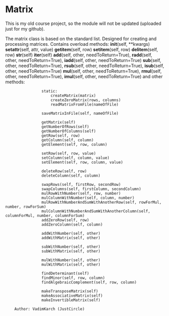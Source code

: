 # Matrix

This is my old course project, so the module will not be updated (uploaded just for my github).

The matrix class is based on the standard list. 
        Designed for creating and processing matrices. 
                Contains overload methods:
                    __init__(self, **kwargs)
                    __setattr__(self, attr, value)
                    __getitem__(self, row)
                    __setitem__(self, row)
                    __delitem__(self, row)
                    __str__(self)
                    __iter__(self)
                    __add__(self, other, needToReturn=True), __radd__(self, other, needToReturn=True), __iadd__(self, other, needToReturn=True)
                    __sub__(self, other, needToReturn=True), __rsub__(self, other, needToReturn=True), __isub__(self, other, needToReturn=True)
                    __mul__(self, other, needToReturn=True), __rmul__(self, other, needToReturn=True), __imul__(self, other, needToReturn=True)
                 and other methods:

                    static:
                        createMatrix(matrix)
                        createZeroMatrix(rows, columns)
                        readMatrixFromFile(nameOfFile)

                    saveMatrixInFile(self, nameOfFile)

                    getMatrix(self)
                    getNumberOfRows(self)
                    getNumberOfColumns(self)
                    getRow(self, row)
                    getColumn(self, column)
                    getElement(self, row, column)

                    setRow(self, row, value)
                    setColumn(self, column, value)
                    setElement(self, row, column, value)

                    deleteRow(self, row)
                    deleteColumn(self, column)

                    swapRows(self, firstRow, secondRow)
                    swapColumns(self, firstColumn, secondColumn)
                    mulRowWithNumber(self, row, number)
                    mulColumnWithNumber(self, column, number)
                    mulRowWithNumberAndSumWithAnotherRow(self, rowForMul, number, rowForSum)
                    mulColumnWithNumberAndSumWithAnotherColumn(self, columnForMul, number, columnForSum)
                    addZeroRow(self, row)
                    addZeroColumn(self, column)

                    addWithNumber(self, other)
                    addWithMatrix(self, other)

                    subWithNumber(self, other)
                    subWithMatrix(self, other)

                    mulWithNumber(self, other)
                    mulWithMatrix(self, other)

                    findDeterminant(self)
                    findMinor(self, row, column)
                    findAlgebraicComplement(self, row, column)

                    makeTransposeMatrix(self)
                    makeAssociativeMatrix(self)
                    makeInvertibleMatrix(self)

        Author: VadimKarch (JustCircle)
